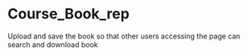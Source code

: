 # Course_Book_rep
Upload and save the book so that other users accessing the page can search and download book
